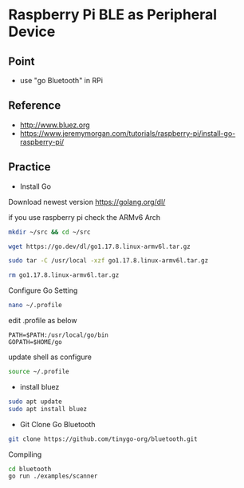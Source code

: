# Raspberry Pi BLE as Peripheral Device

## Point

* use "go Bluetooth" in RPi

## Reference

* <http://www.bluez.org>
* <https://www.jeremymorgan.com/tutorials/raspberry-pi/install-go-raspberry-pi/>

## Practice

* Install Go

Download newest version
<https://golang.org/dl/>

if you use raspberry pi check the ARMv6 Arch

```bash
mkdir ~/src && cd ~/src

wget https://go.dev/dl/go1.17.8.linux-armv6l.tar.gz

sudo tar -C /usr/local -xzf go1.17.8.linux-armv6l.tar.gz

rm go1.17.8.linux-armv6l.tar.gz
```

Configure Go Setting

```bash
nano ~/.profile
```

edit .profile as below

```text
PATH=$PATH:/usr/local/go/bin
GOPATH=$HOME/go
```

update shell as configure

```bash
source ~/.profile
```

* install bluez

```bash
sudo apt update
sudo apt install bluez
```

* Git Clone Go Bluetooth

```bash
git clone https://github.com/tinygo-org/bluetooth.git
```

Compiling

```bash
cd bluetooth
go run ./examples/scanner
```